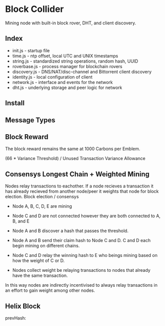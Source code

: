 Block Collider 
==============
Mining node with built-in block rover, DHT, and client discovery. 

## Index
* init.js - startup file
* time.js - ntp offset, local UTC and UNIX timestamps
* string.js - standardized string operations, random hash, UUID
* roverbase.js - process manager for blockchain rovers 
* discovery.js - DNS/NAT/disc-channel and Bittorrent client discovery
* identity.js - local configuration of client
* network.js - interface and events for the network
* dht.js - underlying storage and peer logic for network 

## Install

## Message Types

## Block Reward

The block reward remains the same at 1000 Carbons per Emblem. 

(66 * Variance Threshold) / Unused Transaction Variance Allowance 

## Consensys Longest Chain + Weighted Mining 

Nodes relay transactions to eachother. If a node recieves a transaction it has already recieved from another node/peer it weights that node for block election.
Block election / consensys

* Node A, B, C, D, E are mining

* Node C and D are not connected however they are both connected to A, B, and E

* Node A and B discover a hash that passes the threshold.

* Node A and B send their claim hash to Node C and D. C and D each begin mining on different chains. 

* Node C and D relay the winning hash to E who beings mining based on how the weight of C or D. 

* Nodes collect weight be relaying transactions to nodes that already have the same transaction. 

In this way nodes are indirectly incentivised to always relay transactions in an effort to gain weight among other nodes. 



## Helix Block

prevHash: 


